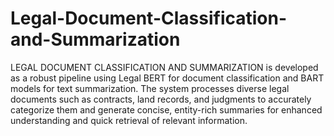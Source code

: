 # Legal-Document-Classification-and-Summarization
LEGAL DOCUMENT CLASSIFICATION AND SUMMARIZATION is developed as a robust pipeline using Legal BERT for document classification and BART models for text summarization. The system processes diverse legal documents such as contracts, land records, and judgments to accurately categorize them and generate concise, entity-rich summaries for enhanced understanding and quick retrieval of relevant information.
